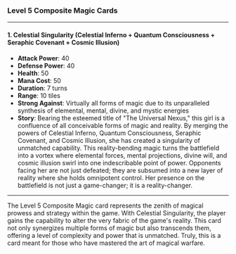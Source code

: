 ### Level 5 Composite Magic Cards

---

#### 1. Celestial Singularity (Celestial Inferno + Quantum Consciousness + Seraphic Covenant + Cosmic Illusion)

- **Attack Power**: 40
- **Defense Power**: 40
- **Health**: 50
- **Mana Cost**: 50
- **Duration**: 7 turns
- **Range**: 10 tiles
- **Strong Against**: Virtually all forms of magic due to its unparalleled synthesis of elemental, mental, divine, and mystic energies
- **Story**: Bearing the esteemed title of "The Universal Nexus," this girl is a confluence of all conceivable forms of magic and reality. By merging the powers of Celestial Inferno, Quantum Consciousness, Seraphic Covenant, and Cosmic Illusion, she has created a singularity of unmatched capability. This reality-bending magic turns the battlefield into a vortex where elemental forces, mental projections, divine will, and cosmic illusion swirl into one indescribable point of power. Opponents facing her are not just defeated; they are subsumed into a new layer of reality where she holds omnipotent control. Her presence on the battlefield is not just a game-changer; it is a reality-changer.

---

The Level 5 Composite Magic card represents the zenith of magical prowess and strategy within the game. With Celestial Singularity, the player gains the capability to alter the very fabric of the game's reality. This card not only synergizes multiple forms of magic but also transcends them, offering a level of complexity and power that is unmatched. Truly, this is a card meant for those who have mastered the art of magical warfare.